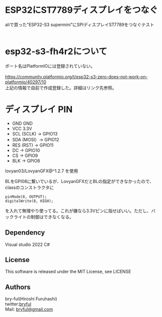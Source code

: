 ﻿# ESP32にST7789ディスプレイをつなぐ

aliで買った"ESP32-S3 supermini"にSPIディスプレイST7789をつなぐテスト<br>
<br>

# esp32-s3-fh4r2について
ボート名はPlatformIOには登録されていない。<br>
<br>
https://community.platformio.org/t/esp32-s3-zero-does-not-work-on-platformio/40297/10 <br>
上記の情報で自前で作成登録した。詳細はリンク先参照。<br>

# ディスプレイ PIN

* GND          GND
* VCC          3.3V
* SCL (SCLK) → GPIO13
* SDA (MOSI）→ GPIO12
* RES (RST)  → GPIO11
* DC        → GPIO10
* CS        → GPIO9
* BLK       → GPIO8


lovyan03/LovyanGFX@^1.2.7 を使用

BLをGPI08に繋いでいるが、LovyanGFXだとBLの指定ができなかったので、classのコンストラクタに

```
pinMode(8, OUTPUT);
digitalWrite(8, HIGH);

```
を入れて無理やり使ってる。これが嫌なら3.3Vピンに指せばいい。ただし、バックライトの制御はできなくなる。

## Dependency
Visual studio 2022 C#

## License
This software is released under the MIT License, see LICENSE

## Authors

bry-ful(Hiroshi Furuhashi)<br>
twitter:[bryful](https://twitter.com/bryful)<br>
Mail: bryful@gmail.com<br>

